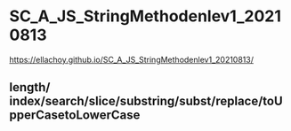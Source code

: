 # SC_A_JS_StringMethodenlev1_20210813
https://ellachoy.github.io/SC_A_JS_StringMethodenlev1_20210813/
## length/ index/search/slice/substring/subst/replace/toUpperCasetoLowerCase
